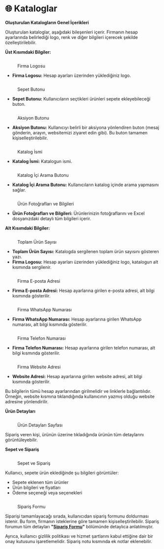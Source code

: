 # 🌐 Kataloglar

**Oluşturulan Katalogların Genel İçerikleri**

Oluşturulan kataloglar, aşağıdaki bileşenleri içerir. Firmanın hesap ayarlarında belirlediği logo, renk ve diğer bilgileri içerecek şekilde özelleştirilebilir.

**Üst Kısımdaki Bilgiler:**&#x20;

<figure><img src="../.gitbook/assets/Firma Logosu.png" alt=""><figcaption><p>Firma Logosu</p></figcaption></figure>

* **Firma Logosu:** Hesap ayarları üzerinden yüklediğiniz logo.

<figure><img src="../.gitbook/assets/Sepet Butonu.png" alt=""><figcaption><p>Sepet Butonu</p></figcaption></figure>

* **Sepet Butonu:** Kullanıcıların seçtikleri ürünleri sepete ekleyebileceği buton.

<figure><img src="../.gitbook/assets/Aksiyon Butonu.png" alt=""><figcaption><p>Aksiyon Butonu</p></figcaption></figure>

* **Aksiyon Butonu:** Kullanıcıyı belirli bir aksiyona yönlendiren buton (mesaj gönderin, arayın, websitemizi ziyaret edin gibi). Bu buton tamamen kişiselleştirilebilir.

<figure><img src="../.gitbook/assets/Katalog İsmi.png" alt=""><figcaption><p>Katalog İsmi</p></figcaption></figure>

* **Katalog İsmi:** Katalogun ismi.

<figure><img src="../.gitbook/assets/Katalog İçi Arama Butonu.png" alt=""><figcaption><p>Katalog İçi Arama Butonu</p></figcaption></figure>

* **Katalog İçi Arama Butonu:** Kullanıcıların katalog içinde arama yapmasını sağlar.

<figure><img src="../.gitbook/assets/Ürün Fotoğrafları ve Bilgileri.png" alt=""><figcaption><p>Ürün Fotoğrafları ve Bilgileri</p></figcaption></figure>

* **Ürün Fotoğrafları ve Bilgileri:** Ürünlerinizin fotoğraflarını ve Excel dosyanızdaki detaylı tüm bilgileri içerir.&#x20;

**Alt Kısımdaki Bilgiler:**&#x20;

<figure><img src="../.gitbook/assets/Toplam Ürün Sayısı.png" alt=""><figcaption><p>Toplam Ürün Sayısı</p></figcaption></figure>

* **Toplam Ürün Sayısı:** Katalogda sergilenen toplam ürün sayısını gösteren yazı.
* **Firma Logosu:** Hesap ayarları üzerinden yüklediğiniz logo, katalogun alt kısmında sergilenir.

<figure><img src="../.gitbook/assets/Firma E-posta Adresi.png" alt=""><figcaption><p>Firma E-posta Adresi</p></figcaption></figure>

* **Firma E-posta Adresi:** Hesap ayarlarına girilen e-posta adresi, alt bilgi kısmında gösterilir.

<figure><img src="../.gitbook/assets/Firma WhatsApp Numarası.png" alt=""><figcaption><p>Firma WhatsApp Numarası</p></figcaption></figure>

* **Firma WhatsApp Numarası:** Hesap ayarlarına girilen WhatsApp numarası, alt bilgi kısmında gösterilir.

<figure><img src="../.gitbook/assets/Firma E-posta Adresi-1.png" alt=""><figcaption><p>Firma Telefon Numarası</p></figcaption></figure>

* **Firma Telefon Numarası:** Hesap ayarlarına girilen telefon numarası, alt bilgi kısmında gösterilir.&#x20;

<figure><img src="../.gitbook/assets/Website Adresi.png" alt=""><figcaption><p>Firma Website Adresi</p></figcaption></figure>

* **Website Adresi:** Hesap ayarlarına girilen website adresi, alt bilgi kısmında gösterilir.

Bu bilgilerin tümü hesap ayarlarından girilmelidir ve linklerle bağlantılıdır. Örneğin, website kısmına tıklandığında kullanıcının yazmış olduğu website adresine yönlendirilir.

**Ürün Detayları**

<figure><img src="../.gitbook/assets/Ürün Detayları.png" alt=""><figcaption><p>Ürün Detayları Sayfası</p></figcaption></figure>

Sipariş veren kişi, ürünün üzerine tıkladığında ürünün tüm detaylarını görüntüleyebilir.&#x20;

**Sepet ve Sipariş**

<figure><img src="../.gitbook/assets/Sepet ve Sipariş.png" alt=""><figcaption><p>Sepet ve Sipariş</p></figcaption></figure>

Kullanıcı, sepete ürün eklediğinde şu bilgileri görüntüler:

* Sepete eklenen tüm ürünler
* Ürün bilgileri ve fiyatları
* Ödeme seçeneği veya seçenekleri

<figure><img src="../.gitbook/assets/Sipariş Formu (1).png" alt=""><figcaption><p>Sipariş Formu</p></figcaption></figure>

Siparişi tamamlayacağı sırada, kullanıcıdan sipariş formunu doldurması istenir. Bu form, firmanın isteklerine göre tamamen kişiselleştirilebilir. Sipariş forumun tüm detayları **"**[**Sipariş Formu**](../siparisler/siparis-formu.md)**"** bölümünde detaylıca anlatılmıştır.&#x20;

Ayrıca, kullanıcı gizlilik politikası ve hizmet şartlarını kabul ettiğine dair bir onay kutusunu işaretlemelidir. Sipariş notu kısmında ek notlar eklenebilir.
